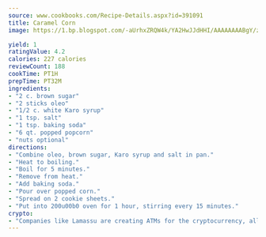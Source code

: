 ```yaml
---
source: www.cookbooks.com/Recipe-Details.aspx?id=391091
title: Caramel Corn
image: https://1.bp.blogspot.com/-aUrhxZRQW4k/YA2HwJJdHHI/AAAAAAAABgY/z2R8OXCxqDoBQtRn-q-fHG8g9_G4G1HBwCLcBGAsYHQ/s320/13.png

yield: 1
ratingValue: 4.2
calories: 227 calories
reviewCount: 188
cookTime: PT1H
prepTime: PT32M
ingredients:
- "2 c. brown sugar"
- "2 sticks oleo"
- "1/2 c. white Karo syrup"
- "1 tsp. salt"
- "1 tsp. baking soda"
- "6 qt. popped popcorn"
- "nuts optional"
directions:
- "Combine oleo, brown sugar, Karo syrup and salt in pan."
- "Heat to boiling."
- "Boil for 5 minutes."
- "Remove from heat."
- "Add baking soda."
- "Pour over popped corn."
- "Spread on 2 cookie sheets."
- "Put into 200u00b0 oven for 1 hour, stirring every 15 minutes."
crypto:
- "Companies like Lamassu are creating ATMs for the cryptocurrency, allowing you to scan your Bitcoin QR code, enter your cash, and buy bitcoin with the push of a button."
---
```

